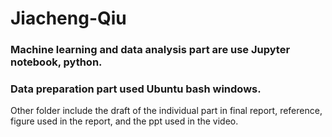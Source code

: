 # Jiacheng-Qiu
### Machine learning and data analysis part are use Jupyter notebook, python.<br/>
### Data preparation part used Ubuntu bash windows.<br/>
Other folder include the draft of the individual part in final report, reference, figure used in the report, and the ppt used in the video.

